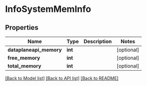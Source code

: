 # InfoSystemMemInfo

## Properties
Name | Type | Description | Notes
------------ | ------------- | ------------- | -------------
**dataplaneapi_memory** | **int** |  | [optional] 
**free_memory** | **int** |  | [optional] 
**total_memory** | **int** |  | [optional] 

[[Back to Model list]](../../README.md#documentation-for-models) [[Back to API list]](../../README.md#documentation-for-api-endpoints) [[Back to README]](../../README.md)

